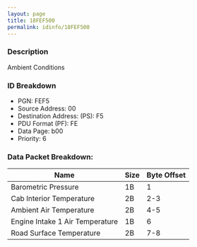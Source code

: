 ```yaml
---
layout: page
title: 18FEF500
permalink: idinfo/18FEF500
---
```


### Description

Ambient Conditions

### ID Breakdown
<ul>
 <li>PGN: FEF5</li>
 <li>Source Address: 00</li>
 <li>Destination Address: (PS): F5</li>
 <li>PDU Format (PF): FE</li>
 <li>Data Page: b00</li>
 <li>Priority: 6</li>
</ul>

### Data Packet Breakdown:

| Name | Size | Byte Offset |
| ---- | ---- | ----------- |
| Barometric Pressure | 1B | 1 |
| Cab Interior Temperature | 2B | 2-3 |
| Ambient Air Temperature | 2B | 4-5 |
| Engine Intake 1 Air Temperature | 1B | 6 |
| Road Surface Temperature | 2B | 7-8 |
